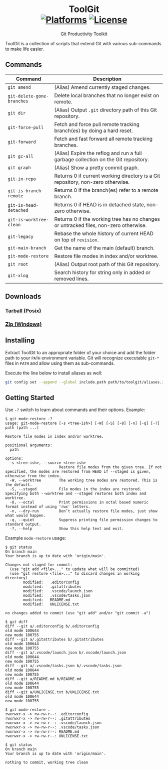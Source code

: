 <div align="center">

ToolGit  
[![Platforms](https://img.shields.io/badge/platforms-cygwin%20%7C%20posix-blue)](https://github.com/ahmetsait/toolgit/releases) [![License](https://img.shields.io/github/license/ahmetsait/toolgit)](UNLICENSE.txt)
===
Git Productivity Toolkit
</div>

ToolGit is a collection of scripts that extend Git with various sub-commands to make life easier.

Commands
--------
| Command                     | Description                                                                           |
| -------                     | -----------                                                                           |
| `git amend`                 | (Alias) Amend currently staged changes.                                               |
| `git-delete-gone-branches`  | Delete local branches that no longer exist on remote.                                 |
| `git dir`                   | (Alias) Output `.git` directory path of this Git repository.                          |
| `git-force-pull`            | Fetch and force pull remote tracking branch(es) by doing a hard reset.                |
| `git-forward`               | Fetch and fast forward all remote tracking branches.                                  |
| `git gc-all`                | (Alias) Expire the reflog and run a full garbage collection on the Git repository.    |
| `git graph`                 | (Alias) Show a pretty commit graph.                                                   |
| `git-in-repo`               | Returns 0 if current working directory is a Git repository, non-zero otherwise.       |
| `git-is-branch-remote`      | Returns 0 if the branch(es) refer to a remote branch.                                 |
| `git-is-head-detached`      | Returns 0 if HEAD is in detached state, non-zero otherwise.                           |
| `git-is-worktree-clean`     | Returns 0 if the working tree has no changes or untracked files, non-zero otherwise.  |
| `git-legacy`                | Rebase the whole history of current HEAD on top of `revision`.                        |
| `git-main-branch`           | Get the name of the main (default) branch.                                            |
| `git-mode-restore`          | Restore file modes in index and/or worktree.                                          |
| `git root`                  | (Alias) Output root path of this Git repository.                                      |
| `git-xlog`                  | Search history for string only in added or removed lines.                             |

Downloads
---------
### [Tarball (Posix)](https://github.com/ahmetsait/toolgit/archive/refs/heads/main.tar.gz)
### [Zip (Windows)](https://github.com/ahmetsait/toolgit/archive/refs/heads/main.zip)

Installing
----------
Extract ToolGit to an appropriate folder of your choice and add the folder path to your `PATH` environment variable. Git will recognize executable `git-*` files in `PATH` and allow using them as sub-commands.

Execute the line below to install aliases as well:
```sh
git config set --append --global include.path path/to/toolgit/aliases.ini
```

Getting Started
---------------
Use `-?` switch to learn about commands and their options. Example:
```
$ git mode-restore -?
usage: git-mode-restore [-s <tree-ish>] [-W] [-S] [-8] [-n] [-q] [-?] path [path ...]

Restore file modes in index and/or worktree.

positional arguments:
  path

options:
  -s <tree-ish>, --source <tree-ish>
                        Restore file modes from the given tree. If not specified, the modes are restored from HEAD if --staged is given, otherwise from the index.
  -W, --worktree        The working tree modes are restored. This is the default.
  -S, --staged          File modes in the index are restored. Specifying both --worktree and --staged restores both index and worktree.
  -8, --octal           Print permissions in octal based numeric format instead of using 'rwx' letters.
  -n, --dry-run         Don’t actually restore file modes, just show what would happen.
  -q, --quiet           Suppress printing file permission changes to standard output.
  -?, --help            Show this help text and exit.
```
Example `mode-restore` usage:
```
$ git status
On branch main
Your branch is up to date with 'origin/main'.

Changes not staged for commit:
  (use "git add <file>..." to update what will be committed)
  (use "git restore <file>..." to discard changes in working directory)
        modified:   .editorconfig
        modified:   .gitattributes
        modified:   .vscode/launch.json
        modified:   .vscode/tasks.json
        modified:   README.md
        modified:   UNLICENSE.txt

no changes added to commit (use "git add" and/or "git commit -a")
```
```
$ git diff
diff --git a/.editorconfig b/.editorconfig
old mode 100644
new mode 100755
diff --git a/.gitattributes b/.gitattributes
old mode 100644
new mode 100755
diff --git a/.vscode/launch.json b/.vscode/launch.json
old mode 100644
new mode 100755
diff --git a/.vscode/tasks.json b/.vscode/tasks.json
old mode 100644
new mode 100755
diff --git a/README.md b/README.md
old mode 100644
new mode 100755
diff --git a/UNLICENSE.txt b/UNLICENSE.txt
old mode 100644
new mode 100755
```
```
$ git mode-restore .
rwxrwxr-x -> rw-rw-r--: .editorconfig
rwxrwxr-x -> rw-rw-r--: .gitattributes
rwxrwxr-x -> rw-rw-r--: .vscode/launch.json
rwxrwxr-x -> rw-rw-r--: .vscode/tasks.json
rwxrwxr-x -> rw-rw-r--: README.md
rwxrwxr-x -> rw-rw-r--: UNLICENSE.txt
```
```
$ git status
On branch main
Your branch is up to date with 'origin/main'.

nothing to commit, working tree clean
```
